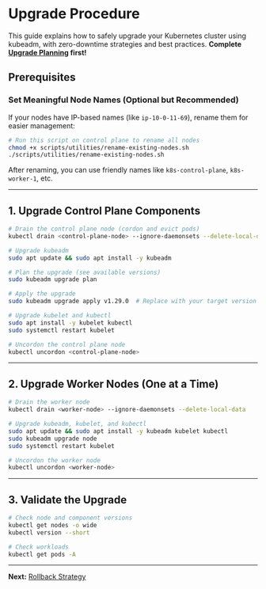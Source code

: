 # Upgrade Procedure

This guide explains how to safely upgrade your Kubernetes cluster using kubeadm, with zero-downtime strategies and best practices. **Complete [Upgrade Planning](upgrade-planning.md) first!**

## Prerequisites

### Set Meaningful Node Names (Optional but Recommended)

If your nodes have IP-based names (like `ip-10-0-11-69`), rename them for easier management:

```bash
# Run this script on control plane to rename all nodes
chmod +x scripts/utilities/rename-existing-nodes.sh
./scripts/utilities/rename-existing-nodes.sh
```

After renaming, you can use friendly names like `k8s-control-plane`, `k8s-worker-1`, etc.

---

## 1. Upgrade Control Plane Components

```sh
# Drain the control plane node (cordon and evict pods)
kubectl drain <control-plane-node> --ignore-daemonsets --delete-local-data

# Upgrade kubeadm
sudo apt update && sudo apt install -y kubeadm

# Plan the upgrade (see available versions)
sudo kubeadm upgrade plan

# Apply the upgrade
sudo kubeadm upgrade apply v1.29.0  # Replace with your target version

# Upgrade kubelet and kubectl
sudo apt install -y kubelet kubectl
sudo systemctl restart kubelet

# Uncordon the control plane node
kubectl uncordon <control-plane-node>
```

---

## 2. Upgrade Worker Nodes (One at a Time)

```sh
# Drain the worker node
kubectl drain <worker-node> --ignore-daemonsets --delete-local-data

# Upgrade kubeadm, kubelet, and kubectl
sudo apt update && sudo apt install -y kubeadm kubelet kubectl
sudo kubeadm upgrade node
sudo systemctl restart kubelet

# Uncordon the worker node
kubectl uncordon <worker-node>
```

---

## 3. Validate the Upgrade

```sh
# Check node and component versions
kubectl get nodes -o wide
kubectl version --short

# Check workloads
kubectl get pods -A
```

---

**Next:** [Rollback Strategy](rollback-strategy.md)
